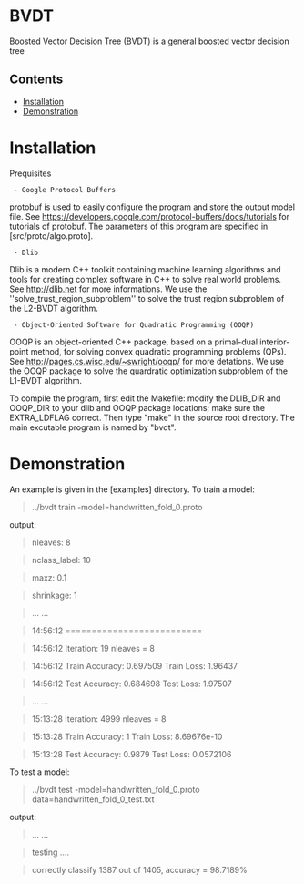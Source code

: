 # BVDT
Boosted Vector Decision Tree (BVDT) is a general boosted vector decision tree 

Contents
--------

* [Installation](#install)
* [Demonstration](#demo)

Installation
============
<a name="install"/>

Prequisites

     - Google Protocol Buffers

protobuf is used to easily configure the program and store the output model file. See https://developers.google.com/protocol-buffers/docs/tutorials for tutorials of protobuf. The parameters of this program are specified in [src/proto/algo.proto].

     - Dlib

Dlib is a modern C++ toolkit containing machine learning algorithms and tools for creating complex software in C++ to solve real world problems. See http://dlib.net for more informations. We use the ''solve_trust_region_subproblem'' to solve the trust region subproblem of the L2-BVDT algorithm.

     - Object-Oriented Software for Quadratic Programming (OOQP)

OOQP is an object-oriented C++ package, based on a primal-dual interior-point method, for solving convex quadratic programming problems (QPs). See http://pages.cs.wisc.edu/~swright/ooqp/ for more detations. We use the OOQP package to solve the quardratic optimization subproblem of the L1-BVDT algorithm. 
 

To compile the program, first edit the Makefile: modify the DLIB_DIR and OOQP_DIR to your dlib and OOQP package locations; make sure the EXTRA_LDFLAG correct. Then type "make" in the source root directory. The main excutable program is named by "bvdt".



Demonstration
============
<a name="demo"/>
An example is given in the [examples] directory.
To train a model:

> ../bvdt  train -model=handwritten_fold_0.proto

output:

> nleaves: 8

> nclass_label: 10

> maxz: 0.1

> shrinkage: 1

> ... ...

> 14:56:12 ==========================

> 14:56:12 Iteration: 19 nleaves = 8

> 14:56:12 Train Accuracy: 0.697509	 Train Loss: 1.96437

> 14:56:12 Test Accuracy: 0.684698	 Test Loss: 1.97507

> ... ...

> 15:13:28 Iteration: 4999 nleaves = 8

> 15:13:28 Train Accuracy: 1	 Train Loss: 8.69676e-10

> 15:13:28 Test Accuracy: 0.9879	 Test Loss: 0.0572106

To test a model:

> ../bvdt  test -model=handwritten_fold_0.proto data=handwritten_fold_0_test.txt

output:

> ... ...

> testing ....

> correctly classify 1387 out of 1405, accuracy = 98.7189%
